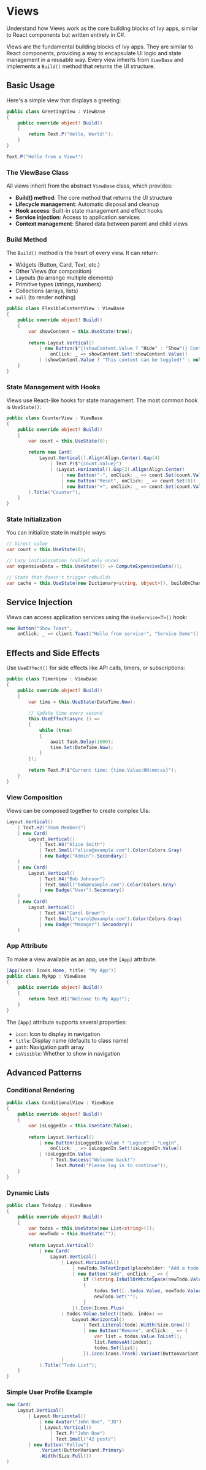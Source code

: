 ﻿---
prepare: |
    var client = this.UseService<IClientProvider>();
---

# Views

<Ingress>
Understand how Views work as the core building blocks of Ivy apps, similar to React components but written entirely in C#.
</Ingress>

Views are the fundamental building blocks of Ivy apps. They are similar to React components, providing a way to encapsulate UI logic and state management in a reusable way. Every view inherits from `ViewBase` and implements a `Build()` method that returns the UI structure.

## Basic Usage

Here's a simple view that displays a greeting:

```csharp demo-below 
public class GreetingView : ViewBase
{
    public override object? Build()
    {
        return Text.P("Hello, World!");
    }
}
```

```csharp demo-tabs 
Text.P("Hello from a View!")
```

### The ViewBase Class

All views inherit from the abstract `ViewBase` class, which provides:

- **Build() method**: The core method that returns the UI structure
- **Lifecycle management**: Automatic disposal and cleanup
- **Hook access**: Built-in state management and effect hooks
- **Service injection**: Access to application services
- **Context management**: Shared data between parent and child views

### Build Method

The `Build()` method is the heart of every view. It can return:

- Widgets (Button, Card, Text, etc.)
- Other Views (for composition)
- Layouts (to arrange multiple elements)
- Primitive types (strings, numbers)
- Collections (arrays, lists)
- `null` (to render nothing)

```csharp demo-tabs 
public class FlexibleContentView : ViewBase
{
    public override object? Build()
    {
        var showContent = this.UseState(true);
        
        return Layout.Vertical()
            | new Button($"{(showContent.Value ? "Hide" : "Show")} Content", 
                onClick: _ => showContent.Set(!showContent.Value))
            | (showContent.Value ? "This content can be toggled!" : null);
    }
}
```

### State Management with Hooks

Views use React-like hooks for state management. The most common hook is `UseState()`:

```csharp demo-tabs 
public class CounterView : ViewBase
{
    public override object? Build()
    {
        var count = this.UseState(0);
        
        return new Card(
            Layout.Vertical().Align(Align.Center).Gap(4)
                | Text.P($"{count.Value}")
                | (Layout.Horizontal().Gap(2).Align(Align.Center)
                    | new Button("-", onClick: _ => count.Set(count.Value - 1))
                    | new Button("Reset", onClick: _ => count.Set(0))
                    | new Button("+", onClick: _ => count.Set(count.Value + 1)))
        ).Title("Counter");
    }
}
```

### State Initialization

You can initialize state in multiple ways:

```csharp
// Direct value
var count = this.UseState(0);

// Lazy initialization (called only once)
var expensiveData = this.UseState(() => ComputeExpensiveData());

// State that doesn't trigger rebuilds
var cache = this.UseState(new Dictionary<string, object>(), buildOnChange: false);
```

## Service Injection

Views can access application services using the `UseService<T>()` hook:

```csharp demo
new Button("Show Toast",
    onClick: _ => client.Toast("Hello from service!", "Service Demo"))
```

## Effects and Side Effects

Use `UseEffect()` for side effects like API calls, timers, or subscriptions:

```csharp demo-below
public class TimerView : ViewBase
{
    public override object? Build()
    {
        var time = this.UseState(DateTime.Now);
        
        // Update time every second
        this.UseEffect(async () =>
        {
            while (true)
            {
                await Task.Delay(1000);
                time.Set(DateTime.Now);
            }
        });
        
        return Text.P($"Current time: {time.Value:HH:mm:ss}");
    }
}
```

### View Composition

Views can be composed together to create complex UIs:

```csharp demo-below 
Layout.Vertical()
    | Text.H2("Team Members")
    | new Card(
        Layout.Vertical()
            | Text.H4("Alice Smith")
            | Text.Small("alice@example.com").Color(Colors.Gray)
            | new Badge("Admin").Secondary()
    )
    | new Card(
        Layout.Vertical()
            | Text.H4("Bob Johnson")
            | Text.Small("bob@example.com").Color(Colors.Gray)
            | new Badge("User").Secondary()
    )
    | new Card(
        Layout.Vertical()
            | Text.H4("Carol Brown")
            | Text.Small("carol@example.com").Color(Colors.Gray)
            | new Badge("Manager").Secondary()
    )
```

### App Attribute

To make a view available as an app, use the `[App]` attribute:

```csharp
[App(icon: Icons.Home, title: "My App")]
public class MyApp : ViewBase
{
    public override object? Build()
    {
        return Text.H1("Welcome to My App!");
    }
}
```

The `[App]` attribute supports several properties:

- `icon`: Icon to display in navigation
- `title`: Display name (defaults to class name)
- `path`: Navigation path array
- `isVisible`: Whether to show in navigation

## Advanced Patterns

### Conditional Rendering

```csharp demo-tabs 
public class ConditionalView : ViewBase
{
    public override object? Build()
    {
        var isLoggedIn = this.UseState(false);
        
        return Layout.Vertical()
            | new Button(isLoggedIn.Value ? "Logout" : "Login", 
                onClick: _ => isLoggedIn.Set(!isLoggedIn.Value))
            | (isLoggedIn.Value 
                ? Text.Success("Welcome back!")
                : Text.Muted("Please log in to continue"));
    }
}
```

### Dynamic Lists

```csharp demo-tabs 
public class TodoApp : ViewBase
{
    public override object? Build()
    {
        var todos = this.UseState(new List<string>());
        var newTodo = this.UseState("");
        
        return Layout.Vertical()
            | new Card(
                Layout.Vertical()
                    | Layout.Horizontal()
                        | newTodo.ToTextInput(placeholder: "Add a todo...").Width(Size.Grow())
                        | new Button("Add", onClick: _ => {
                            if (!string.IsNullOrWhiteSpace(newTodo.Value))
                            {
                                todos.Set([..todos.Value, newTodo.Value]);
                                newTodo.Set("");
                            }
                        }).Icon(Icons.Plus)
                    | todos.Value.Select((todo, index) => 
                        Layout.Horizontal()
                            | Text.Literal(todo).Width(Size.Grow())
                            | new Button("Remove", onClick: _ => {
                                var list = todos.Value.ToList();
                                list.RemoveAt(index);
                                todos.Set(list);
                            }).Icon(Icons.Trash).Variant(ButtonVariant.Outline).Small()
                    )
            ).Title("Todo List");
    }
}
```

### Simple User Profile Example

```csharp demo-tabs 
new Card(
    Layout.Vertical()
        | Layout.Horizontal()
            | new Avatar("John Doe", "JD")
            | Layout.Vertical()
                | Text.P("John Doe")
                | Text.Small("42 posts")
        | new Button("Follow")
            .Variant(ButtonVariant.Primary)
            .Width(Size.Full())
)
```
